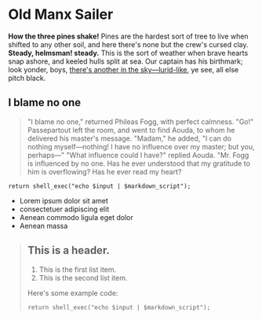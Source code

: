 # Old Manx Sailer

**How the three pines shake!** Pines are the hardest sort of tree to live when shifted to any other soil, and here there's none but the crew's cursed clay. __Steady, helmsman! steady.__ This is the sort of weather when brave hearts snap ashore, and keeled hulls split at sea. Our captain has his birthmark; look yonder, boys, [there's another in the sky&mdash;lurid-like](#), ye see, all else pitch black.

## I blame no one

> "I blame no one," returned Phileas Fogg, with perfect calmness.  "Go!" Passepartout left the room, and went to find Aouda, to whom he delivered his master's message. "Madam," he added, "I can do nothing myself&mdash;nothing!  I have no influence over my master; but you, perhaps&mdash;" "What influence could I have?" replied Aouda.  "Mr. Fogg is influenced by no one.  Has he ever understood that my gratitude to him is overflowing?  Has he ever read my heart?

    return shell_exec("echo $input | $markdown_script");

- Lorem ipsum dolor sit amet
- consectetuer adipiscing elit
- Aenean commodo ligula eget dolor
- Aenean massa

> ## This is a header.
> 
> 1.   This is the first list item.
> 2.   This is the second list item.
> 
> Here's some example code:
> 
>     return shell_exec("echo $input | $markdown_script");
